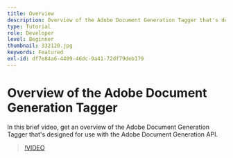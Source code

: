 ```yaml
---
title: Overview
description: Overview of the Adobe Document Generation Tagger that's designed for use with the Adobe Document Generation API
type: Tutorial
role: Developer
level: Beginner
thumbnail: 332120.jpg
keywords: Featured
exl-id: df7e84a6-4409-46dc-9a41-72df79deb179
---
```

# Overview of the Adobe Document Generation Tagger

In this brief video, get an overview of the Adobe Document Generation Tagger that's designed for use with the Adobe Document Generation API.

>[!VIDEO](https://video.tv.adobe.com/v/332120?hidetitle=true)
